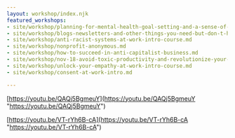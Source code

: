 ```yaml
---
layout: workshop/index.njk
featured_workshops:
- site/workshop/planning-for-mental-health-goal-setting-and-a-sense-of-safety-online-event.md
- site/workshop/blogs-newsletters-and-other-things-you-need-but-don-t-have-time-for.md
- site/workshop/anti-racist-systems-at-work-intro-course.md
- site/workshop/nonprofit-anonymous.md
- site/workshop/how-to-succeed-in-anti-capitalist-business.md
- site/workshop/nov-18-avoid-toxic-productivity-and-revolutionize-your-workflow.md
- site/workshop/unlock-your-empathy-at-work-intro-course.md
- site/workshop/consent-at-work-intro.md

---
```

[https://youtu.be/QAQj5BgmeuY](https://youtu.be/QAQj5BgmeuY "https://youtu.be/QAQj5BgmeuY")

[https://youtu.be/VT-rYh6B-cA](https://youtu.be/VT-rYh6B-cA "https://youtu.be/VT-rYh6B-cA")